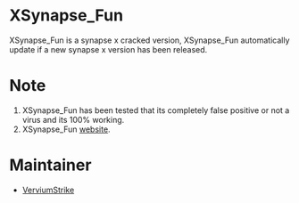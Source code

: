 # XSynapse_Fun
XSynapse_Fun is a synapse x cracked version, XSynapse_Fun automatically update if a new synapse x version has been released.

# Note

 1. XSynapse_Fun has been tested that its completely false positive or not a virus and its 100% working.
 2. XSynapse_Fun [website](https://xsynapse.fun/).

# Maintainer

 - [VerviumStrike](https://github.com/VerviumStrike)
